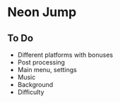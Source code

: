 # Neon Jump

## To Do
* Different platforms with bonuses
* Post processing
* Main menu, settings
* Music
* Background
* Difficulty
